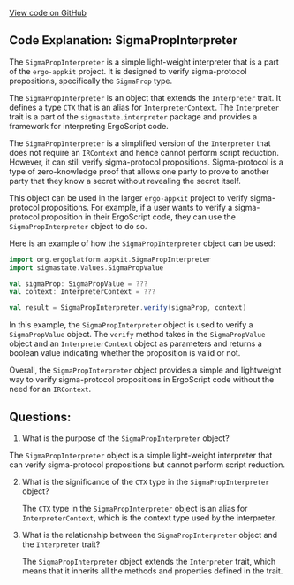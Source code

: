 [View code on GitHub](https://github.com/ergoplatform/ergo-appkit/common/src/main/java/org/ergoplatform/appkit/SigmaPropInterpreter.scala)

## Code Explanation: SigmaPropInterpreter

The `SigmaPropInterpreter` is a simple light-weight interpreter that is a part of the `ergo-appkit` project. It is designed to verify sigma-protocol propositions, specifically the `SigmaProp` type. 

The `SigmaPropInterpreter` is an object that extends the `Interpreter` trait. It defines a type `CTX` that is an alias for `InterpreterContext`. The `Interpreter` trait is a part of the `sigmastate.interpreter` package and provides a framework for interpreting ErgoScript code. 

The `SigmaPropInterpreter` is a simplified version of the `Interpreter` that does not require an `IRContext` and hence cannot perform script reduction. However, it can still verify sigma-protocol propositions. Sigma-protocol is a type of zero-knowledge proof that allows one party to prove to another party that they know a secret without revealing the secret itself. 

This object can be used in the larger `ergo-appkit` project to verify sigma-protocol propositions. For example, if a user wants to verify a sigma-protocol proposition in their ErgoScript code, they can use the `SigmaPropInterpreter` object to do so. 

Here is an example of how the `SigmaPropInterpreter` object can be used:

```scala
import org.ergoplatform.appkit.SigmaPropInterpreter
import sigmastate.Values.SigmaPropValue

val sigmaProp: SigmaPropValue = ???
val context: InterpreterContext = ???

val result = SigmaPropInterpreter.verify(sigmaProp, context)
```

In this example, the `SigmaPropInterpreter` object is used to verify a `SigmaPropValue` object. The `verify` method takes in the `SigmaPropValue` object and an `InterpreterContext` object as parameters and returns a boolean value indicating whether the proposition is valid or not. 

Overall, the `SigmaPropInterpreter` object provides a simple and lightweight way to verify sigma-protocol propositions in ErgoScript code without the need for an `IRContext`.
## Questions: 
 1. What is the purpose of the `SigmaPropInterpreter` object?
   
   The `SigmaPropInterpreter` object is a simple light-weight interpreter that can verify sigma-protocol propositions but cannot perform script reduction. 

2. What is the significance of the `CTX` type in the `SigmaPropInterpreter` object?
   
   The `CTX` type in the `SigmaPropInterpreter` object is an alias for `InterpreterContext`, which is the context type used by the interpreter.

3. What is the relationship between the `SigmaPropInterpreter` object and the `Interpreter` trait?
   
   The `SigmaPropInterpreter` object extends the `Interpreter` trait, which means that it inherits all the methods and properties defined in the trait.